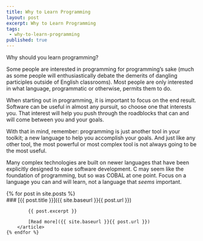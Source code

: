 ```yaml
---
title: Why to Learn Programming
layout: post
excerpt: Why to Learn Programming
tags:
 - why-to-learn-programming
published: true
---
```


Why should you learn programming?

Some people are interested in programming for programming’s sake (much as some people will enthusiastically debate the demerits of dangling participles outside of English classrooms). Most people are only interested in what language, programmatic or otherwise, permits them to do. 

<!--An example, here or somewhere else, of the types of things you can do with a background in programming would be helpful for beginners-->

When starting out in programming, it is important to focus on the end result. Software can be useful in almost any pursuit, so choose one that interests you. That interest will help you push through the roadblocks that can and will come between you and your goals.

With that in mind, remember: programming is just another tool in your toolkit; a new language to help you accomplish your goals. And just like any other tool, the most powerful or most complex tool is not always going to be the most useful.

Many complex technologies are built on newer languages that have been explicitly designed to ease software development. C may seem like the foundation of programming, but so was COBAL at one point. Focus on a language you can and will learn, not a language that *seems* important. 

<!--Might add that the framework for programming transfers well between different languages, kind of like learning how grammar works.-->

<!-- links to languages -->

<section id="posts">
    {% for post in site.posts %}
        <article>
            ### [{{ post.title }}]({{ site.baseurl }}{{ post.url }})
            
            {{ post.excerpt }}
            
            [Read more]({{ site.baseurl }}{{ post.url }})
        </article>
    {% endfor %}
</section>
